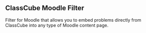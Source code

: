 ## ClassCube Moodle Filter

Filter for Moodle that allows you to embed problems directly from ClassCube
into any type of Moodle content page. 
